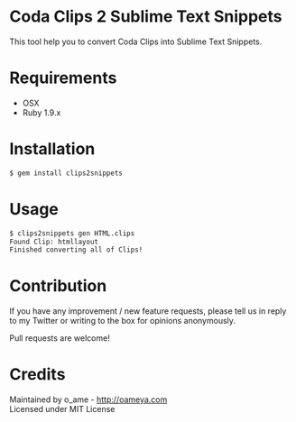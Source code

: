 # Coda Clips 2 Sublime Text Snippets

This tool help you to convert Coda Clips into Sublime Text Snippets.

# Requirements

* OSX
* Ruby 1.9.x

# Installation

```bash
$ gem install clips2snippets
```

# Usage

```bash
$ clips2snippets gen HTML.clips
Found Clip: htmllayout
Finished converting all of Clips!
```

# Contribution

If you have any improvement / new feature requests, please tell us in reply to my Twitter or writing to the box for opinions anonymously.

Pull requests are welcome!

# Credits

Maintained by o_ame - http://oameya.com  
Licensed under MIT License